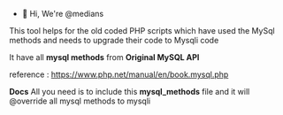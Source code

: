 
- 👋 Hi, We're @medians



This tool helps for the old coded PHP scripts which have used the MySql methods and needs to upgrade their code to Mysqli code

It have all **mysql methods** from **Original MySQL API** 


reference : https://www.php.net/manual/en/book.mysql.php


**Docs**
All you need is to include this **mysql_methods** file and it will @override all mysql methods to mysqli 



<!---
medians/medians is a ✨ special ✨ repository because its `README.md` (this file) appears on your GitHub profile.
You can click the Preview link to take a look at your changes.
--->

